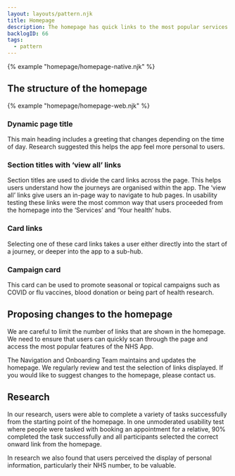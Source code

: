 ```yaml
---
layout: layouts/pattern.njk
title: Homepage
description: The homepage has quick links to the most popular services of the NHS App. We work this out using Adobe Analytics and user feedback. The homepage also displays the name of the user and their NHS number. 
backlogID: 66
tags:
  - pattern
---
```


{% example "homepage/homepage-native.njk" %}

## The structure of the homepage

{% example "homepage/homepage-web.njk" %}

### Dynamic page title

This main heading includes a greeting that changes depending on the time of day. Research suggested this helps the app feel more personal to users.

### Section titles with ‘view all’ links

Section titles are used to divide the card links across the page. This helps users understand how the journeys are organised within the app. The ‘view all’ links give users an in-page way to navigate to hub pages. In usability testing these links were the most common way that users proceeded from the homepage into the ‘Services’ and ‘Your health’ hubs.

### Card links

Selecting one of these card links takes a user either directly into the start of a journey, or deeper into the app to a sub-hub.

### Campaign card

This card can be used to promote seasonal or topical campaigns such as COVID or flu vaccines, blood donation or being part of health research.

## Proposing changes to the homepage

We are careful to limit the number of links that are shown in the homepage. We need to ensure that users can quickly scan through the page and access the most popular features of the NHS App.

The Navigation and Onboarding Team maintains and updates the homepage. We regularly review and test the selection of links displayed. If you would like to suggest changes to the homepage, please contact us.

## Research

In our research, users were able to complete a variety of tasks successfully from the starting point of the homepage. In one unmoderated usability test where people were tasked with booking an appointment for a relative, 90% completed the task successfully and all participants selected the correct onward link from the homepage.

In research we also found that users perceived the display of personal information, particularly their NHS number, to be valuable.
